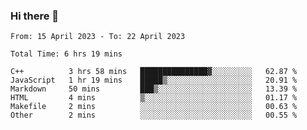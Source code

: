 ### Hi there 👋

<!--
**wangsy503/wangsy503** is a ✨ _special_ ✨ repository because its `README.md` (this file) appears on your GitHub profile.

Here are some ideas to get you started:

- 🔭 I’m currently working on ...
- 🌱 I’m currently learning ...
- 👯 I’m looking to collaborate on ...
- 🤔 I’m looking for help with ...
- 💬 Ask me about ...
- 📫 How to reach me: ...
- 😄 Pronouns: ...
- ⚡ Fun fact: ...
-->
<!--START_SECTION:waka-->

```text
From: 15 April 2023 - To: 22 April 2023

Total Time: 6 hrs 19 mins

C++          3 hrs 58 mins   ███████████████▓░░░░░░░░░   62.87 %
JavaScript   1 hr 19 mins    █████▒░░░░░░░░░░░░░░░░░░░   20.91 %
Markdown     50 mins         ███▒░░░░░░░░░░░░░░░░░░░░░   13.39 %
HTML         4 mins          ▒░░░░░░░░░░░░░░░░░░░░░░░░   01.17 %
Makefile     2 mins          ░░░░░░░░░░░░░░░░░░░░░░░░░   00.63 %
Other        2 mins          ░░░░░░░░░░░░░░░░░░░░░░░░░   00.55 %
```

<!--END_SECTION:waka-->
